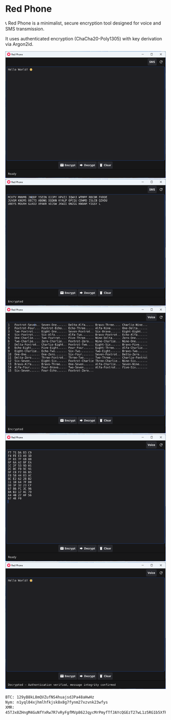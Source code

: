 # Red Phone
📞 Red Phone is a minimalist, secure encryption tool designed for voice and SMS transmission.  

It uses authenticated encryption (ChaCha20-Poly1305) with key derivation via Argon2id. 

![redphone](img/1.png)
![redphone](img/2.png)
![redphone](img/3.png)
![redphone](img/4.png)
![redphone](img/5.png)

```  
BTC: 129yB8kL8mQVZufNS4huajsdJPa48aHwHz  
Nym: n1yql04xjhmlhfkjsk8x8g7fynm27xzvnk23wfys  
XMR: 45TJx8ZHngM4GuNfYxRw7R7vRyFgfMVp862JqycMrPmyfTfJAYcQGEzT27wL1z5RG1b5XfRPJk97KeZr1svK8qES2z1uZrS
```
